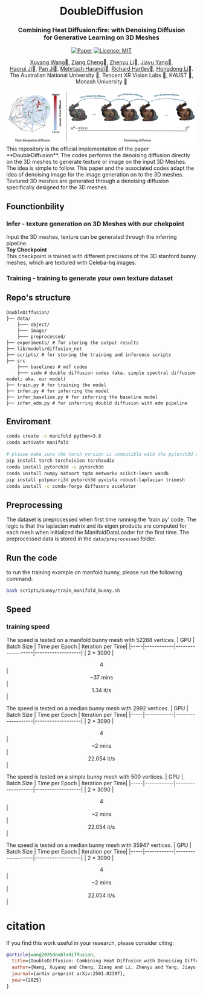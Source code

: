 
<div align="center">
<h1>DoubleDiffusion </h1>
<h3>Combining Heat Diffusion:fire: with Denoising Diffusion <br>  for Generative Learning on 3D Meshes</h3>


[![Paper](https://img.shields.io/badge/arXiv-PDF-b31b1b)](https://arxiv.org/abs/2501.03397)  [![License: MIT](https://img.shields.io/badge/License-MIT-green.svg)](https://opensource.org/licenses/MIT)

<a href="https://wxyxixixi.github.io/">Xuyang Wang</a>:kangaroo:, <a href="https://scholar.google.com/citations?user=1NIzHZcAAAAJ&hl=en">Ziang Cheng</a>:penguin:, <a href="https://zhyever.github.io/">Zhenyu Li</a>:camel:,  <a href="https://scholar.google.com.au/citations?user=xe6Uv3gAAAAJ&hl=en">Jiayu Yang</a>:penguin:, <br> <a href="https://scholar.google.com/citations?user=9BA3wgQAAAAJ&hl=en">Haorui Ji</a>:kangaroo:, <a href="https://panji530.github.io/">Pan Ji</a>:penguin:, <a href="https://sites.google.com/site/mehrtashharandi/">Mehrtash Harandi</a>:koala:,  <a href="https://scholar.google.com.au/citations?user=cHia5p0AAAAJ&hl=en">Richard Hartley</a>:kangaroo:,  <a href="https://users.cecs.anu.edu.au/~hongdong/">Hongdong Li</a>:kangaroo:. 
<br>The Australian National University :kangaroo:, Tencent XR Vision Labs :penguin:, KAUST :camel:, Monash University :koala:

<center>
<img src='assets/teaser.png'>
</center>


</div>
This repository is the official implementation of the paper **DoubleDiffusion**. The codes performs the denoising diffusion directly on the 3D meshes to generate texture or image on the input 3D Meshes. The idea is simple to follow. This paper and the associated codes adapt the idea of denoising image for the image generation on to the 3D meshes. Textured 3D meshes are generated through a denoising diffusion specifically designed for the 3D meshes.

## Founctionbility
### Infer - texture generation on 3D Meshes with our chekpoint
Input the 3D meshes, texture can be generated through the inferring pipeline. 
<br>**Toy Checkpoint**<br>
This checkpoint is trained with different precisions of the 3D stanford bunny meshes, which are textured with Celeba-hq images. 
 



### Training - training to generate your own texture dataset


## Repo's structure
```
DoubleDiffusion/
├── data/
    ├─── object/
    ├─── image/
    ├─── preprocessed/
├── experiments/ # for storing the output results
├── lib/models/diffusion_net
├── scripts/ # for storing the training and inference scripts
├── src
    ├─── baselines # mdf codes
    ├─── ssdm # double diffusion codes (aka. simple spectral diffusion model; aka. our model)
├── train.py # for training the model
├── infer.py # for inferring the model
├── infer_baseline.py # for inferring the baseline model
├── infer_edm.py # for inferring doubld diffusion with edm pipeline
```
## Enviroment
```bash
conda create -n manifold python=3.8
conda activate manifold
```
```bash
# please make sure the torch version is compatible with the pytorch3d version, see https://github.com/facebookresearch/pytorch3d/blob/main/INSTALL.md for more details
pip install torch torchvision torchaudio
conda install pytorch3d -c pytorch3d
conda install numpy natsort tqdm networkx scikit-learn wandb
pip install potpourri3d pytorch3d pyvista robust-laplacian trimesh 
conda install -c conda-forge diffusers acceletor
```

## Preprocessing
The dataset is preprocessed when first time running the 'train.py' code. The logic is that the laplacian matrix and its eigen products are computed for each mesh when initialized the ManifoldDataLoader for the first time. The preprocessed data is stored in the `data/preprocessed` folder.


## Run the code
to run the training example on manfold bunny, please run the following command:
```bash
bash scripts/bunny/train_manifold_bunny.sh 
```

## Speed
### training speed
The speed is tested on a manifold bunny mesh with 52288 vertices.
| GPU | Batch Size | Time per Epoch | Iteration per Time|
|-----|------------|-------------------|-------------------|
| 2 * 3090 | <center>4</center> | <center>~37 mins</center> | <center>1.34 it/s</center>|

The speed is tested on a median bunny mesh with 2992 vertices.
| GPU | Batch Size | Time per Epoch | Iteration per Time|
|-----|------------|-------------------|-------------------|
| 2 * 3090 | <center>4</center> | <center>~2 mins</center> | <center>22.054 it/s</center>|

The speed is tested on a simple bunny mesh with 500 vertices.
| GPU | Batch Size | Time per Epoch | Iteration per Time|
|-----|------------|-------------------|-------------------|
| 2 * 3090 | <center>4</center> | <center>~2 mins</center> | <center>22.054 it/s</center>|

The speed is tested on a median bunny mesh with 35947 vertices.
| GPU | Batch Size | Time per Epoch | Iteration per Time|
|-----|------------|-------------------|-------------------|
| 2 * 3090 | <center>4</center> | <center>~2 mins</center> | <center>22.054 it/s</center>|



# citation
If you find this work useful in your research, please consider citing:

```bibtex
@article{wang2025doublediffusion,
  title={DoubleDiffusion: Combining Heat Diffusion with Denoising Diffusion for Generative Learning on 3D Meshes},
  author={Wang, Xuyang and Cheng, Ziang and Li, Zhenyu and Yang, Jiayu and Ji, Haorui and Ji, Pan and Harandi, Mehrtash and Hartley, Richard and Li, Hongdong},
  journal={arXiv preprint arXiv:2501.03397},
  year={2025}
}
```



